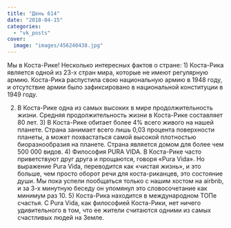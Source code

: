 ```yaml
---
title: "День 614"
date: "2018-04-15"
categories: 
  - "vk_posts"
cover:
  image: "images/456240438.jpg"
---
```


Мы в Коста-Рике! Несколько интересных фактов о стране: 1) Коста-Рика является одной из 23-х стран мира, которые не имеют регулярную армию. Коста-Рика распустила свою национальную армию в 1948 году, и отсутствие армии было зафиксировано в национальной конституции в 1949 году.

<!--more-->

2) В Коста-Рике одна из самых высоких в мире продолжительность жизни. Средняя продолжительность жизни в Коста-Рике составляет 80 лет. 3) В Коста-Рике обитает более 4% всего живого на нашей планете. Страна занимает всего лишь 0,03 процента поверхности планеты, а может похвастаться самой высокой плотностью биоразнообразия на планете. Страна является домом для более чем 500 000 видов. 4) Философия PURA VIDA. В Коста-Рике часто приветствуют друг друга и прощаются, говоря «Pura Vida». Но выражение Pura Vida, переводится как «чистая жизнь», и это больше, чем просто оборот речи для коста-риканцев, это состояние души. Мы пока успели пообщаться только с нашим хостом на airbnb, и за 3-х минутную беседу он упомянул это словосочетание как минимум раз 10. 5) Коста-Рика находится в международном ТОПе счастья. С Pura Vida, как философией Коста-Рики, нет ничего удивительного в том, что ее жители считаются одними из самых счастливых людей на Земле.
